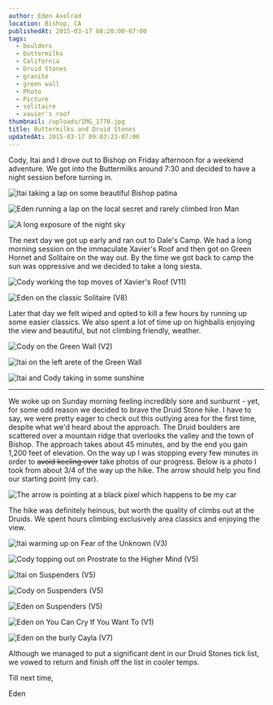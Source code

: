 ```yaml
---
author: Eden Axelrad
location: Bishop, CA
publishedAt: 2015-03-17 08:20:00-07:00
tags:
  - boulders
  - buttermilks
  - California
  - Druid Stones
  - granite
  - green wall
  - Photo
  - Picture
  - solitaire
  - xavier's roof
thumbnail: /uploads/IMG_1770.jpg
title: Buttermilks and Druid Stones
updatedAt: 2015-03-17 09:03:23-07:00
---
```


Cody, Itai and I drove out to Bishop on Friday afternoon for a weekend adventure. We got into the Buttermilks around 7:30 and decided to have a night session before turning in.

![Itai taking a lap on some beautiful Bishop patina](/uploads/IMG_1612.jpg)

![Eden running a lap on the local secret and rarely climbed Iron Man](/uploads/IMG_1665.jpg)

![A long exposure of the night sky](/uploads/IMG_1693.jpg)

The next day we got up early and ran out to Dale's Camp. We had a long morning session on the immaculate Xavier's Roof and then got on Green Hornet and Solitaire on the way out. By the time we got back to camp the sun was oppressive and we decided to take a long siesta.

![Cody working the top moves of Xavier's Roof (V11)](/uploads/IMG_1741.jpg)

![Eden on the classic Solitaire (V8)](/uploads/IMG_1770.jpg)

Later that day we felt wiped and opted to kill a few hours by running up some easier classics. We also spent a lot of time up on highballs enjoying the view and beautiful, but not climbing friendly, weather.

![Cody on the Green Wall (V2)](/uploads/IMG_1785.jpg)

![Itai on the left arete of the Green Wall](/uploads/IMG_1795.jpg)

![Itai and Cody taking in some sunshine](/uploads/IMG_1811.jpg)

---

We woke up on Sunday morning feeling incredibly sore and sunburnt - yet, for some odd reason we decided to brave the Druid Stone hike. I have to say, we were pretty eager to check out this outlying area for the first time, despite what we'd heard about the approach. The Druid boulders are scattered over a mountain ridge that overlooks the valley and the town of Bishop. The approach takes about 45 minutes, and by the end you gain 1,200 feet of elevation. On the way up I was stopping every few minutes in order to ~~avoid keeling over~~ take photos of our progress. Below is a photo I took from about 3/4 of the way up the hike. The arrow should help you find our starting point (my car).

![The arrow is pointing at a black pixel which happens to be my car](/uploads/arrow.JPG)

The hike was definitely heinous, but worth the quality of climbs out at the Druids. We spent hours climbing exclusively area classics and enjoying the view.

![Itai warming up on Fear of the Unknown (V3)](/uploads/IMG_1825.jpg)

![Cody topping out on Prostrate to the Higher Mind (V5)](/uploads/Edited1212.jpg)

![Itai on Suspenders (V5)](/uploads/IMG_5659a.JPG)

![Cody on Suspenders (V5)](/uploads/IMG_5660a.JPG)

![Eden on Suspenders (V5)](/uploads/IMG_1839.jpg)

![Eden on You Can Cry If You Want To (V1)](/uploads/IMG_1862.jpg)

![Eden on the burly Cayla (V7)](/uploads/IMG_1915.jpg)

Although we managed to put a significant dent in our Druid Stones tick list, we vowed to return and finish off the list in cooler temps.

Till next time,

Eden
